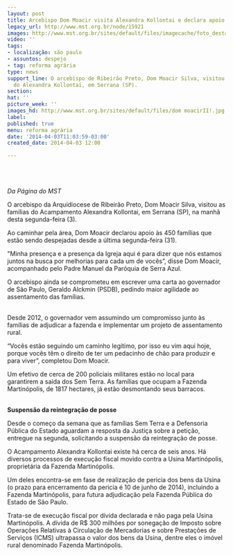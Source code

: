 ```yaml
---
layout: post
title: Arcebispo Dom Moacir visita Alexandra Kollontai e declara apoio aos Sem Terra
legacy_url: http://www.mst.org.br/node/15921
images: http://www.mst.org.br/sites/default/files/imagecache/foto_destaque/dom moacirII!.jpg
video: ''
tags:
- localização: são paulo
- assuntos: despejo
- tag: reforma agrária
type: news
support_line: O arcebispo de Ribeirão Preto, Dom Moacir Silva, visitou as famílias
  do Alexandra Kollontai, em Serrana (SP).
section: 
hat: ''
picture_week: ''
images_hd: http://www.mst.org.br/sites/default/files/dom moacirII!.jpg
label: 
published: true
menu: reforma agrária
date: '2014-04-03T11:03:59-03:00'
created_date: 2014-04-03 12:00

---
```

<p><img style="margin: 10px;" src="http://www.mst.org.br/sites/default/files/dom%20moacirII.jpg" alt=""></p><p><br><em>Da Página do MST</em></p><p>O arcebispo da Arquidiocese de Ribeirão Preto, Dom Moacir Silva, visitou as famílias do Acampamento Alexandra Kollontai, em Serrana (SP), na manhã desta segunda-feira (3).</p><p>Ao caminhar pela área, Dom Moacir declarou apoio às 450 famílias que estão sendo despejadas desde a última segunda-feira (31).</p><p>"Minha presença e a presença da Igreja aqui é para dizer que nós estamos juntos na busca por melhorias para cada um de vocês”, disse Dom Moacir, acompanhado pelo Padre Manuel da Paróquia de Serra Azul.</p><div>O arcebispo ainda se comprometeu em escrever uma carta ao governador de São Paulo, Geraldo Alckmin (PSDB), pedindo maior agilidade ao assentamento das famílias.</div><p><br>Desde 2012, o governador vem assumindo um compromisso junto às famílias de adjudicar a fazenda e implementar um projeto de assentamento rural.&nbsp;</p><p><img style="margin: 10px; float: right;" src="http://www.mst.org.br/sites/default/files/visita_Dom_moacir.jpg" alt=""></p><p>“Vocês estão seguindo um caminho legítimo, por isso eu vim aqui hoje, porque vocês têm o direito de ter um pedacinho de chão para produzir e para viver”, completou Dom Moacir.</p><div>Um efetivo de cerca de 200 policiais militares estão no local para garantirem a saída dos Sem Terra. As famílias que ocupam a Fazenda Martinópolis, de 1817 hectares, já estão desmontando seus barracos.&nbsp;<br>&nbsp;</div><p><strong>Suspensão da reintegração de posse</strong></p><p>Desde o começo da semana que as famílias Sem Terra e a Defensoria Pública do Estado aguardam a resposta da Justiça sobre a petição, entregue na segunda, solicitando a suspensão da reintegração de posse.&nbsp;</p><p>O Acampamento Alexandra Kollontai existe há cerca de seis anos. Há diversos processos de execução fiscal movido contra a Usina Martinópolis, proprietária da Fazenda Martinópolis.</p><p>Um deles encontra-se em fase de realização de pericia dos bens da Usina (o prazo para encerramento da pericia é 10 de junho de 2014), incluindo a Fazenda Martinópolis, para futura adjudicação pela Fazenda Pública do Estado de São Paulo.&nbsp;</p><p>Trata-se de execução fiscal por dívida declarada e não paga pela Usina Martinópolis. A dívida de R$ 300 milhões por sonegação de Imposto sobre Operações Relativas à Circulação de Mercadorias e sobre Prestações de Serviços (ICMS) ultrapassa o valor dos bens da Usina, dentre eles o imóvel rural denominado Fazenda Martinópolis.</p><div style="text-align: right;">&nbsp;</div>
